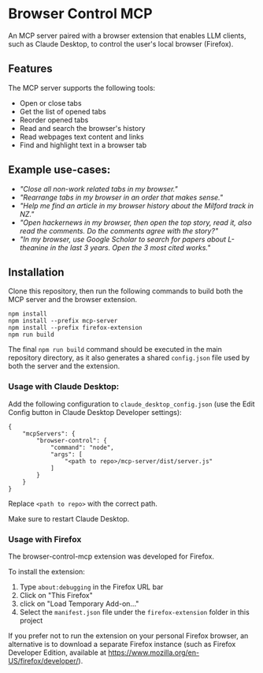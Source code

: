 # Browser Control MCP

An MCP server paired with a browser extension that enables LLM clients, such as Claude Desktop, to control the user's local browser (Firefox).

## Features

The MCP server supports the following tools:
- Open or close tabs
- Get the list of opened tabs
- Reorder opened tabs
- Read and search the browser's history
- Read webpages text content and links
- Find and highlight text in a browser tab

## Example use-cases:

- *"Close all non-work related tabs in my browser."*
- *"Rearrange tabs in my browser in an order that makes sense."*
- *"Help me find an article in my browser history about the Milford track in NZ."*
- *"Open hackernews in my browser, then open the top story, read it, also read the comments. Do the comments agree with the story?"*
- *"In my browser, use Google Scholar to search for papers about L-theanine in the last 3 years. Open the 3 most cited works."*

## Installation

Clone this repository, then run the following commands to build both the MCP server and the browser extension.
```
npm install
npm install --prefix mcp-server
npm install --prefix firefox-extension
npm run build
```

The final `npm run build` command should be executed in the main repository directory, as it also generates a shared `config.json` file used by both the server and the extension.


### Usage with Claude Desktop:

Add the following configuration to `claude_desktop_config.json` (use the Edit Config button in Claude Desktop Developer settings):
```
{
    "mcpServers": {
        "browser-control": {
            "command": "node",
            "args": [
                "<path to repo>/mcp-server/dist/server.js"
            ]
        }
    }
}
```
Replace `<path to repo>` with the correct path.

Make sure to restart Claude Desktop. 


### Usage with Firefox

The browser-control-mcp extension was developed for Firefox.

To install the extension:

1. Type `about:debugging` in the Firefox URL bar
2. Click on "This Firefox"
3. click on "Load Temporary Add-on..."
4. Select the `manifest.json` file under the `firefox-extension` folder in this project

If you prefer not to run the extension on your personal Firefox browser, an alternative is to download a separate Firefox instance (such as Firefox Developer Edition, available at https://www.mozilla.org/en-US/firefox/developer/).
